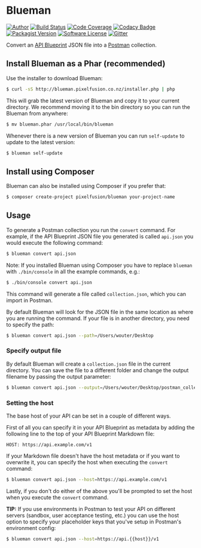 # Blueman

[![Author](http://img.shields.io/badge/by-@kielabokkie-lightgrey.svg?style=flat-square)](https://twitter.com/kielabokkie)
[![Build Status](http://img.shields.io/travis/pixelfusion/blueman/master.svg?style=flat-square)](https://travis-ci.org/pixelfusion/blueman)
[![Code Coverage](https://img.shields.io/codecov/c/github/pixelfusion/blueman.svg)](https://codecov.io/github/pixelfusion/blueman)
[![Codacy Badge](https://img.shields.io/codacy/a3d1afc3e17b4af3adf9b5543cb81959.svg?style=flat-square)](https://www.codacy.com/public/pixelfusion/blueman)
[![Packagist Version](https://img.shields.io/packagist/v/pixelfusion/blueman.svg?style=flat-square)](https://packagist.org/packages/pixelfusion/blueman)
[![Software License](https://img.shields.io/badge/license-MIT-brightgreen.svg?style=flat-square)](LICENSE.md)
[![Gitter](https://img.shields.io/badge/gitter-join%20chat-2DCD76.svg?style=flat-square)](https://gitter.im/pixelfusion/blueman)

Convert an [API Blueprint](http://apiblueprint.org) JSON file into a [Postman](http://www.getpostman.com) collection.

## Install Blueman as a Phar (recommended)

Use the installer to download Blueman:

```sh
$ curl -sS http://blueman.pixelfusion.co.nz/installer.php | php
```

This will grab the latest version of Blueman and copy it to your current directory. We recommend moving it to the bin directory so you can run the Blueman from anywhere:

```sh
$ mv blueman.phar /usr/local/bin/blueman
```

Whenever there is a new version of Blueman you can run `self-update` to update to the latest version:

```sh
$ blueman self-update
```

## Install using Composer

Blueman can also be installed using Composer if you prefer that:

```sh
$ composer create-project pixelfusion/blueman your-project-name
```

## Usage

To generate a Postman collection you run the `convert` command. For example, if the API Blueprint JSON file you generated is called `api.json` you would execute the following command:

```sh
$ blueman convert api.json
```

Note: If you installed Blueman using Composer you have to replace `blueman` with `./bin/console` in all the example commands, e.g.:

```sh
$ ./bin/console convert api.json
```

This command will generate a file called `collection.json`, which you can import in Postman.

By default Blueman will look for the JSON file in the same location as where you are running the command. If your file is in another directory, you need to specify the path:

```sh
$ blueman convert api.json --path=/Users/wouter/Desktop
```

### Specify output file

By default Blueman will create a `collection.json` file in the current directory. You can save the file to a different folder and change the output filename by passing the output parameter:

```sh
$ blueman convert api.json --output=/Users/wouter/Desktop/postman_collection.json
```

### Setting the host

The base host of your API can be set in a couple of different ways.

First of all you can specify it in your API Blueprint as metadata by adding the following line to the top of your API Blueprint Markdown file:

    HOST: https://api.example.com/v1

If your Markdown file doesn't have the host metadata or if you want to overwrite it, you can specify the host when executing the `convert` command:

```sh
$ blueman convert api.json --host=https://api.example.com/v1
```

Lastly, if you don't do either of the above you'll be prompted to set the host when you execute the `convert` command.

**TIP:** If you use environments in Postman to test your API on different servers (sandbox, user acceptance testing, etc.) you can use the host option to specify your placeholder keys that you've setup in Postman's environment config:

```sh
$ blueman convert api.json --host=https://api.{{host}}/v1
```

